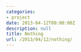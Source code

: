 ```yaml
---
categories:
- project
date: 2013-04-12T00:00:00Z
description: null
title: Nothing
url: /2013/04/12/nothing/
---
```


